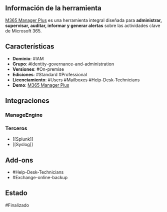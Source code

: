 ## Información de la herramienta

[M365 Manager Plus](https://www.manageengine.com/microsoft-365-management-reporting/help/) es una herramienta integral diseñada para **administrar, supervisar, auditar, informar y generar alertas** sobre las actividades clave de Microsoft 365.

## Características

+ **Dominio**: #IAM 
+ **Grupo**: #Identity-governance-and-administration 
+ **Versiones**: #On-premise 
+ **Ediciones**: #Standard #Professional 
+ **Licenciamiento**: #Users #Mailboxes #Help-Desk-Technicians 
+ **Demo**: [M365 Manager Plus](https://demo.microsoft365managerplus.com/webclient/index.html)
## Integraciones
### ManageEngine
### Terceros

+ [[Splunk]]
+ [[Syslog]]
## Add-ons

+ #Help-Desk-Technicians 
+ #Exchange-online-backup

## Estado

#Finalizado 
